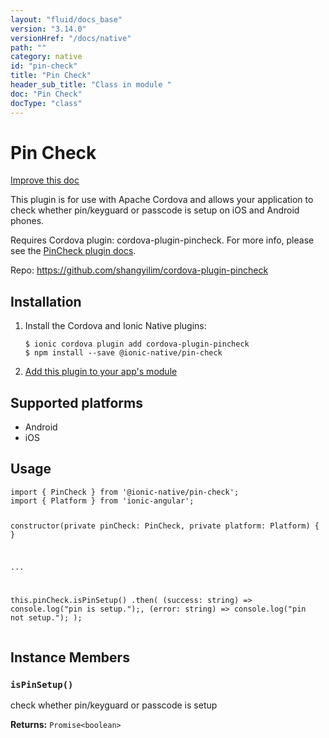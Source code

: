 ```yaml
---
layout: "fluid/docs_base"
version: "3.14.0"
versionHref: "/docs/native"
path: ""
category: native
id: "pin-check"
title: "Pin Check"
header_sub_title: "Class in module "
doc: "Pin Check"
docType: "class"
---
```


<h1 class="api-title">Pin Check</h1>

<a class="improve-v2-docs" href="http://github.com/ionic-team/ionic-native/edit/master/src/@ionic-native/plugins/pin-check/index.ts#L1">
  Improve this doc
</a>







<p>This plugin is for use with Apache Cordova and allows your application to check whether pin/keyguard or passcode is setup on iOS and Android phones.</p>
<p>Requires Cordova plugin: cordova-plugin-pincheck. For more info, please see the <a href="https://github.com/ohh2ahh/AppAvailability">PinCheck plugin docs</a>.</p>


<p>Repo:
  <a href="https://github.com/shangyilim/cordova-plugin-pincheck">
    https://github.com/shangyilim/cordova-plugin-pincheck
  </a>
</p>


<h2><a class="anchor" name="installation" href="#installation"></a>Installation</h2>
<ol class="installation">
  <li>Install the Cordova and Ionic Native plugins:<br>
    <pre><code class="nohighlight">$ ionic cordova plugin add cordova-plugin-pincheck
$ npm install --save @ionic-native/pin-check
</code></pre>
  </li>
  <li><a href="https://ionicframework.com/docs/native/#Add_Plugins_to_Your_App_Module">Add this plugin to your app's module</a></li>
</ol>



<h2><a class="anchor" name="platforms" href="#platforms"></a>Supported platforms</h2>
<ul>
  <li>Android</li><li>iOS</li>
</ul>






<h2><a class="anchor" name="usage" href="#usage"></a>Usage</h2>
<pre><code class="lang-typescript">import { PinCheck } from &#39;@ionic-native/pin-check&#39;;
import { Platform } from &#39;ionic-angular&#39;;

constructor(private pinCheck: PinCheck, private platform: Platform) { }

...

this.pinCheck.isPinSetup()
  .then(
    (success: string) =&gt;  console.log(&quot;pin is setup.&quot;);,
    (error: string) =&gt; console.log(&quot;pin not setup.&quot;);
  );
</code></pre>








<h2><a class="anchor" name="instance-members" href="#instance-members"></a>Instance Members</h2>
<h3><a class="anchor" name="isPinSetup" href="#isPinSetup"></a><code>isPinSetup()</code></h3>


check whether pin/keyguard or passcode is setup    


<div class="return-value" markdown="1">
  <i class="icon ion-arrow-return-left"></i>
  <b>Returns:</b> <code>Promise&lt;boolean&gt;</code> 
</div>





